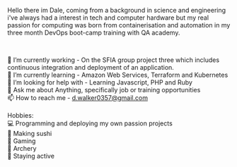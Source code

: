 Hello there im Dale, coming from a background in science and engineering i've always had a interest in tech and computer hardware but my real passion for computing was born from containerisation and automation in my three month DevOps boot-camp training with QA academy.

<br>

🔭 I’m currently working - On the SFIA group project three which includes continuous integration and deployment of an application.
<br>
🌱 I’m currently learning - Amazon Web Services, Terraform and Kubernetes
<br>
🤔 I’m looking for help with - Learning Javascript, PHP and Ruby
<br>
💬 Ask me about Anything, specifically job or training opportunities
<br>
📫 How to reach me - d.walker0357@gmail.com
<br>
<br>
Hobbies: 
<br>
:computer: Programming and deploying my own passion projects
<br>
:sushi: Making sushi 
<br>
:space_invader: Gaming
<br>
:bow_and_arrow: Archery
<br>
:running: Staying active
